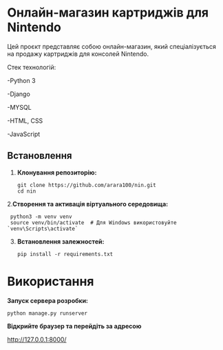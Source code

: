 # Онлайн-магазин картриджів для Nintendo

Цей проєкт представляє собою онлайн-магазин, який спеціалізується на продажу картриджів для консолей Nintendo.

Стек технологій:

-Python 3

-Django

-MYSQL

-HTML, CSS

-JavaScript

## Встановлення

1. **Клонування репозиторію:**

   ```
   git clone https://github.com/arara100/nin.git
   cd nin
   ```

2.**Створення та активація віртуального середовища:**

 ```
  python3 -m venv venv
  source venv/bin/activate  # Для Windows використовуйте `venv\Scripts\activate`
 ```


3. **Встановлення залежностей:**
   ```
   pip install -r requirements.txt

# Використання

**Запуск сервера розробки:**
```
python manage.py runserver
```

**Відкрийте браузер та перейдіть за адресою**

http://127.0.0.1:8000/
